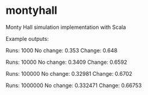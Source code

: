 # montyhall

Monty Hall simulation implementation with Scala

Example outputs:

Runs: 1000
No change:	0.353
Change:		  0.648

Runs: 10000
No change:	0.3409
Change:		  0.6592

Runs: 100000
No change:	0.32981
Change:		  0.6702

Runs: 1000000
No change:	0.332471
Change:		  0.66753
